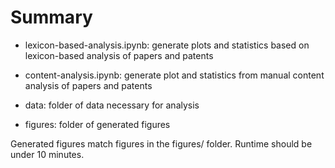 # Summary

* lexicon-based-analysis.ipynb: generate plots and statistics based on lexicon-based analysis of papers and patents

* content-analysis.ipynb: generate plot and statistics from manual content analysis of papers and patents

* data: folder of data necessary for analysis

* figures: folder of generated figures

Generated figures match figures in the figures/ folder. Runtime should be under 10 minutes.